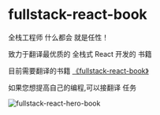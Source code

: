 # fullstack-react-book

全栈工程师 什么都会 就是任性！


 致力于翻译最优质的  全栈式 React 开发的 书籍
 
 目前需要翻译的书籍 [《fullstack-react-book》](https://www.fullstackreact.com/)
 
 
 如果您想提高自己的编程,可以接翻译 任务
 
 ![fullstack-react-hero-book](./book/img/fullstack-react-hero-book.png)